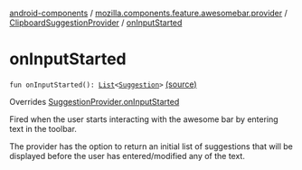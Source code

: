 [android-components](../../index.md) / [mozilla.components.feature.awesomebar.provider](../index.md) / [ClipboardSuggestionProvider](index.md) / [onInputStarted](./on-input-started.md)

# onInputStarted

`fun onInputStarted(): `[`List`](https://kotlinlang.org/api/latest/jvm/stdlib/kotlin.collections/-list/index.html)`<`[`Suggestion`](../../mozilla.components.concept.awesomebar/-awesome-bar/-suggestion/index.md)`>` [(source)](https://github.com/mozilla-mobile/android-components/blob/master/components/feature/awesomebar/src/main/java/mozilla/components/feature/awesomebar/provider/ClipboardSuggestionProvider.kt#L36)

Overrides [SuggestionProvider.onInputStarted](../../mozilla.components.concept.awesomebar/-awesome-bar/-suggestion-provider/on-input-started.md)

Fired when the user starts interacting with the awesome bar by entering text in the toolbar.

The provider has the option to return an initial list of suggestions that will be displayed before the
user has entered/modified any of the text.

